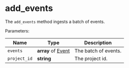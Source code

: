 # add_events

The `add_events` method ingests a batch of events.

  Parameters:

__Name__ | __Type__ | __Description__
--- | --- | --- | 
`events` | __array__ of [Event](../types/Event.md) | The batch of events.
`project_id` | __string__ | The project id.


